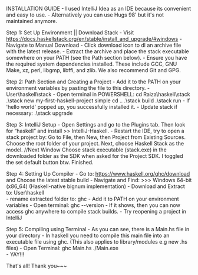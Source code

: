 INSTALLATION GUIDE
    - I used IntelliJ Idea as an IDE because its convenient and easy to use.
    - Alternatively you can use Hugs 98' but it's not maintained anymore.

Step 1: Set Up Environment || Download Stack
    - Visit https://docs.haskellstack.org/en/stable/install_and_upgrade/#windows
    - Navigate to Manual Download
    - Click download icon to dl an archive file with the latest release.
    - Extract the archive and place the stack executable somewhere on your PATH (see the Path section below).
    - Ensure you have the required system dependencies installed. 
        These include GCC, GNU Make, xz, perl, libgmp, libffi, and zlib. We also recommend Git and GPG.

Step 2: Path Section and Creating a Project
    - Add it to the PATH on your environment variables by pasting the file to this directory.
    - User\haskell\stack
    - Open terminal in POWERSHELL:
        cd Raiza\haskell\stack
        .\stack new my-first-haskell-project simple
        cd ..
        .\stack build
        .\stack run
    - If 'hello world' popped up, you successfully installed it.
    - Update stack if necessary:  .\stack upgrade

Step 3: IntelliJ Setup
    - Open Settings and go to the Plugins tab. Then look for “haskell” and install >> IntelliJ-Haskell.
    - Restart the IDE, try to open a stack project by:
        Go to File, then New, then Project from Existing Sources.
        Choose the root folder of your project.
        Next, choose Haskell Stack as the model. //Next Window
        Choose stack executable (stack.exe) in the downloaded folder as the SDK when asked for the Project SDK. 
        I toggled the set default button btw.
        Finished.

Step 4: Setting Up Compiler
    - Go to: https://www.haskell.org/ghc/download and Choose the latest stable build
    - Navigate and Find: >>> Windows 64-bit (x86_64) (Haskell-native bignum implementation)
    - Download and Extract to: User\haskell\
    - rename extracted folder to: ghc
    - Add it to PATH on your environment variables
    - Open terminal:
        ghc --version
    - If it shows, then you can now access ghc anywhere to compile stack builds.
    - Try reopening a project in IntelliJ

Step 5: Compiling using Terminal
    - As you can see,  there is a Main.hs file in your directory
    - In haskell you need to compile this main file into an executable file using ghc. (This also applies to library/modules e.g new .hs files)
    - Open Terminal:
        ghc Main.hs
        ./Main.exe  
    - YAY!!!

That's all! Thank you~~~